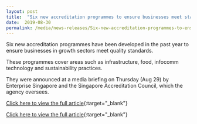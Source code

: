 ```yaml
---
layout: post
title:  "Six new accreditation programmes to ensure businesses meet standards"
date:  2019-08-30
permalink: /media/news-releases/Six-new-accreditation-programmes-to-ensure-businesses-meet-standards
---
```


Six new accreditation programmes have been developed in the past year to ensure businesses in growth sectors meet quality standards.

These programmes cover areas such as infrastructure, food, infocomm technology and sustainability practices.

They were announced at a media briefing on Thursday (Aug 29) by Enterprise Singapore and the Singapore Accreditation Council, which the agency oversees.

[Click here to view the full article](https://www.enterprisesg.gov.sg/media-centre/news/2019/august/six-new-accreditation-programmes-to-ensure-businesses-meet-standards){:target="_blank"}


[Click here to view the full article](https://www.straitstimes.com/business/six-new-accreditation-programmes-to-ensure-businesses-meet-standards){:target="_blank"}
